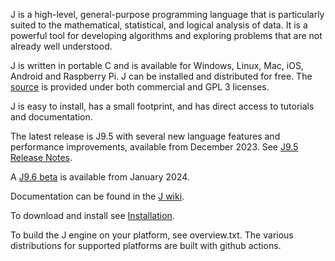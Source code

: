 J is a high-level, general-purpose programming language that is particularly suited to the mathematical, statistical, and logical analysis of data. It is a powerful tool for developing algorithms and exploring problems that are not already well understood.

J is written in portable C and is available for Windows, Linux, Mac, iOS, Android and Raspberry Pi. J can be installed and distributed for free. The [source](https://github.com/jsoftware/jsource)
is provided under both commercial and GPL 3 licenses.

J is easy to install, has a small footprint, and has direct access to tutorials and documentation.

The latest release is J9.5 with several new language features and performance improvements, available from December 2023. See [J9.5 Release Notes](https://code.jsoftware.com/wiki/System/ReleaseNotes/J9.5).

A [J9.6 beta](https://code.jsoftware.com/wiki/System/ReleaseNotes/J9.6) is available from January 2024.

Documentation can be found in the [J wiki](https://code.jsoftware.com/wiki).

To download and install see [Installation](https://code.jsoftware.com/wiki/System/Installation).

To build the J engine on your platform, see overview.txt. The various distributions for supported platforms are built with github actions.
